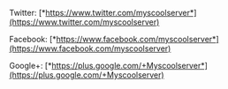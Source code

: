 Twitter:
[*https://www.twitter.com/myscoolserver*](https://www.twitter.com/myscoolserver)

Facebook:
[*https://www.facebook.com/myscoolserver*](https://www.facebook.com/myscoolserver)

Google+:
[*https://plus.google.com/+Myscoolserver*](https://plus.google.com/+Myscoolserver)